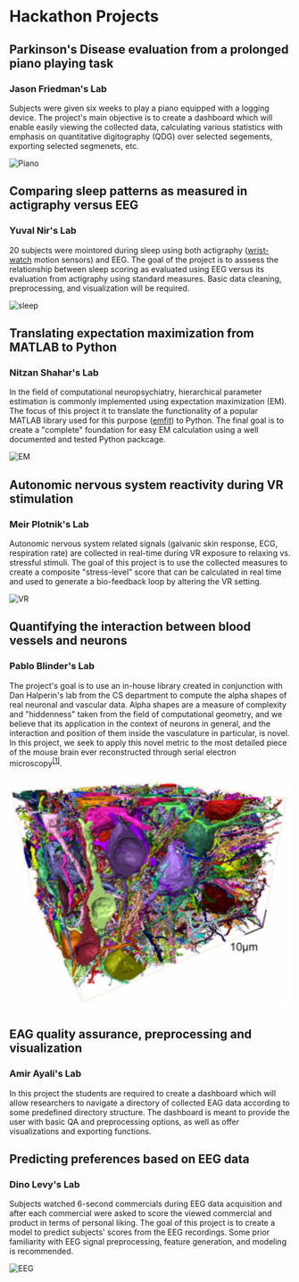 # Hackathon Projects

## Parkinson's Disease evaluation from a prolonged piano playing task

### Jason Friedman's Lab

Subjects were given six weeks to play a piano equipped with a logging device. The project's main objective is to create a dashboard which will enable easily viewing the collected data, calculating various statistics with emphasis on quantitative digitography (QDG) over selected segements, exporting selected segmenets, etc.

![Piano](https://www.researchgate.net/profile/Diemo-Schwarz/publication/29634696/figure/fig2/AS:394332570963976@1471027619966/Piano-roll-representation-of-aligned-MIDI-and-path-slope-in-log-units-in-the-Bachs.png)


## Comparing sleep patterns as measured in actigraphy versus EEG

### Yuval Nir's Lab

20 subjects were mointored during sleep using both actigraphy ([wrist-watch](http://ambulatory-monitoring.com/specialoffer_RTSW.html) motion sensors) and EEG. The goal of the project is to asssess the relationship between sleep scoring as evaluated using EEG versus its evaluation from actigraphy using standard measures. Basic data cleaning, preprocessing, and visualization will be required.

![sleep](https://encrypted-tbn0.gstatic.com/images?q=tbn:ANd9GcQFTpnO--Q7og8MZgscx8Q959a21M6TyoFLaQ&usqp=CAU)


## Translating expectation maximization from MATLAB to Python

### Nitzan Shahar's Lab

In the field of computational neuropsychiatry, hierarchical parameter estimation is commonly implemented using expectation maximization (EM). The focus of this project it to translate the functionality of a popular MATLAB library used for this purpose ([emfit](https://github.com/mpc-ucl/emfit/)) to Python. The final goal is to create a "complete" foundation for easy EM calculation using a well documented and tested Python packcage.

![EM](https://upload.wikimedia.org/wikipedia/commons/6/69/EM_Clustering_of_Old_Faithful_data.gif)


## Autonomic nervous system reactivity during VR stimulation

### Meir Plotnik's Lab

Autonomic nervous system related signals (galvanic skin response, ECG, respiration rate) are collected in real-time during VR exposure to relaxing vs. stressful stimuli. The goal of this project is to use the collected measures to create a composite "stress-level" score that can be calculated in real time and used to generate a bio-feedback loop by altering the VR setting.

![VR](https://www.parallelwellness.ca/wp-content/uploads/2019/10/Copy-of-Untitled.png)


## Quantifying the interaction between blood vessels and neurons

### Pablo Blinder's Lab

The project's goal is to use an in-house library created in conjunction with Dan Halperin's lab from the CS department to compute the alpha shapes of real neuronal and vascular data. Alpha shapes are a measure of complexity and "hiddenness" taken from the field of computational geometry, and we believe that its application in the context of neurons in general, and the interaction and position of them inside the vasculature in particular, is novel. In this project, we seek to apply this novel metric to the most detailed piece of the mouse brain ever reconstructed through serial electron microscopy<sup><a href="https://www.biorxiv.org/content/biorxiv/early/2018/11/03/460618.full.pdf">[1]</a></sup>.

![EM](images/Motta%20et%20al%20Science%202019.png)

## EAG quality assurance, preprocessing and visualization

### Amir Ayali's Lab

In this project the students are required to create a dashboard which will allow researchers to navigate a directory of collected EAG data according to some predefined directory structure. The dashboard is meant to provide the user with basic QA and preprocessing options, as well as offer visualizations and exporting functions.


## Predicting preferences based on EEG data

### Dino Levy's Lab

Subjects watched 6-second commercials during EEG data acquisition and after each commercial were asked to score the viewed commercial and product in terms of personal liking. The goal of this project is to create a model to predict subjects' scores from the EEG recordings. Some prior familiarity with EEG signal preprocessing, feature generation, and modeling is recommended.

![EEG](https://cogsci.vassar.edu/assets/images/slideshow-hp/home-slideshow-3-standard.jpg)